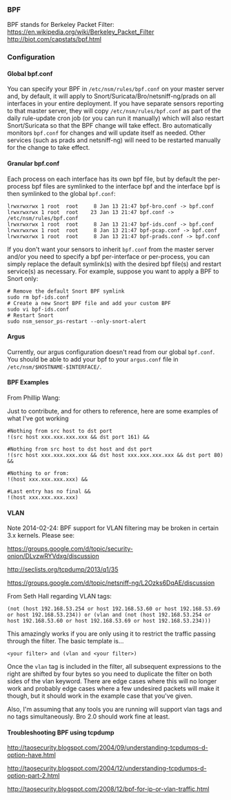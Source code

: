 ### BPF ###
BPF stands for Berkeley Packet Filter:
https://en.wikipedia.org/wiki/Berkeley_Packet_Filter
http://biot.com/capstats/bpf.html

### Configuration ###

#### Global bpf.conf ####
You can specify your BPF in `/etc/nsm/rules/bpf.conf` on your master server and, by default, it will apply to Snort/Suricata/Bro/netsniff-ng/prads on all interfaces in your entire deployment.  If you have separate sensors reporting to that master server, they will copy `/etc/nsm/rules/bpf.conf` as part of the daily rule-update cron job (or you can run it manually) which will also restart Snort/Suricata so that the BPF change will take effect.  Bro automatically monitors `bpf.conf` for changes and will update itself as needed.  Other services (such as prads and netsniff-ng) will need to be restarted manually for the change to take effect.

#### Granular bpf.conf ####
Each process on each interface has its own bpf file, but by default the per-process bpf files are symlinked to the interface bpf and the interface bpf is then symlinked to the global `bpf.conf`:
```
lrwxrwxrwx 1 root  root     8 Jan 13 21:47 bpf-bro.conf -> bpf.conf
lrwxrwxrwx 1 root  root    23 Jan 13 21:47 bpf.conf -> /etc/nsm/rules/bpf.conf
lrwxrwxrwx 1 root  root     8 Jan 13 21:47 bpf-ids.conf -> bpf.conf
lrwxrwxrwx 1 root  root     8 Jan 13 21:47 bpf-pcap.conf -> bpf.conf
lrwxrwxrwx 1 root  root     8 Jan 13 21:47 bpf-prads.conf -> bpf.conf
```

If you don't want your sensors to inherit `bpf.conf` from the master server and/or you need to specify a bpf per-interface or per-process, you can simply replace the default symlink(s) with the desired bpf file(s) and restart service(s) as necessary.  For example, suppose you want to apply a BPF to Snort only:
```
# Remove the default Snort BPF symlink
sudo rm bpf-ids.conf
# Create a new Snort BPF file and add your custom BPF
sudo vi bpf-ids.conf
# Restart Snort
sudo nsm_sensor_ps-restart --only-snort-alert
```

#### Argus ####
Currently, our argus configuration doesn't read from our global `bpf.conf`.  You should be able to add your bpf to your `argus.conf` file in `/etc/nsm/$HOSTNAME-$INTERFACE/`.

#### BPF Examples ####

From Phillip Wang:

Just to contribute, and for others to reference, here are some examples of what I've got working

```
#Nothing from src host to dst port
!(src host xxx.xxx.xxx.xxx && dst port 161) &&

#Nothing from src host to dst host and dst port
!(src host xxx.xxx.xxx.xxx && dst host xxx.xxx.xxx.xxx && dst port 80) &&

#Nothing to or from:
!(host xxx.xxx.xxx.xxx) &&

#Last entry has no final &&
!(host xxx.xxx.xxx.xxx)
```

#### VLAN ####
Note 2014-02-24: BPF support for VLAN filtering may be broken in certain 3.x kernels.  Please see:

https://groups.google.com/d/topic/security-onion/DLvzwRYVdxg/discussion

http://seclists.org/tcpdump/2013/q1/35

https://groups.google.com/d/topic/netsniff-ng/L2Ozks6DqAE/discussion

From Seth Hall regarding VLAN tags:

```
(not (host 192.168.53.254 or host 192.168.53.60 or host 192.168.53.69 or host 192.168.53.234)) or (vlan and (not (host 192.168.53.254 or host 192.168.53.60 or host 192.168.53.69 or host 192.168.53.234)))
```

This amazingly works if you are only using it to restrict the traffic passing through the filter.  The basic template is…

```
<your filter> and (vlan and <your filter>)
```

Once the `vlan` tag is included in the filter, all subsequent expressions to the right are shifted by four bytes so you need to duplicate the filter on both sides of the vlan keyword.  There are edge cases where this will no longer work and probably edge cases where a few undesired packets will make it though, but it should work in the example case that you've given.

Also, I'm assuming that any tools you are running will support vlan tags and no tags simultaneously.  Bro 2.0 should work fine at least.

#### Troubleshooting BPF using tcpdump ####

http://taosecurity.blogspot.com/2004/09/understanding-tcpdumps-d-option-have.html

http://taosecurity.blogspot.com/2004/12/understanding-tcpdumps-d-option-part-2.html

http://taosecurity.blogspot.com/2008/12/bpf-for-ip-or-vlan-traffic.html